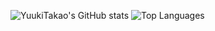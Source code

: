 ![YuukiTakao's GitHub stats](https://github-readme-stats.vercel.app/api?username=YuukiTakao&show_icons=true&theme=dracula) 
![Top Languages](https://github-readme-stats.vercel.app/api/top-langs/?username=YuukiTakao&langs_count=5&theme=dracula&hide=jupyter%20notebook,blade)

